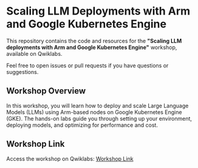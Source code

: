# Scaling LLM Deployments with Arm and Google Kubernetes Engine

This repository contains the code and resources for the **"Scaling LLM deployments with Arm and Google Kubernetes Engine"** workshop, available on Qwiklabs.

Feel free to open issues or pull requests if you have questions or suggestions.

## Workshop Overview

In this workshop, you will learn how to deploy and scale Large Language Models (LLMs) using Arm-based nodes on Google Kubernetes Engine (GKE). The hands-on labs guide you through setting up your environment, deploying models, and optimizing for performance and cost.

## Workshop Link

Access the workshop on Qwiklabs: [Workshop Link](https://qwiklabs.com/insert-real-url-here)
